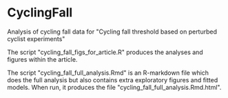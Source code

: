 # CyclingFall
Analysis of cycling fall data for "Cycling fall threshold based on perturbed cyclist experiments"

The script "cycling_fall_figs_for_article.R" produces the analyses and figures within the article.

The script "cycling_fall_full_analysis.Rmd" is an R-markdown file which does the full analysis but also contains extra exploratory figures and fitted models. 
When run, it produces the file "cycling_fall_full_analysis.Rmd.html".
